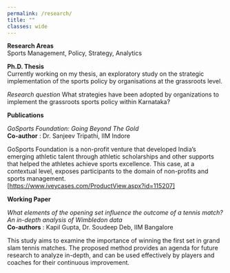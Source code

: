 ```yaml
---
permalink: /research/
title: ""
classes: wide
---
```

**Research Areas**  
Sports Management, Policy, Strategy, Analytics 

**Ph.D. Thesis**  
Currently working on my thesis, an exploratory study on the strategic implementation of the sports policy by organisations at the grassroots level. 

*Research question* 
What strategies have been adopted by organizations to implement the grassroots sports policy within Karnataka?  


**Publications**  

*GoSports Foundation: Going Beyond The Gold*  
**Co-author** : Dr. Sanjeev Tripathi, IIM Indore 

GoSports Foundation is a non-profit venture that developed India’s emerging athletic talent through athletic scholarships and other supports that helped the athletes achieve sports excellence. This case, at a contextual level, exposes participants to the domain of non-profits and sports management.   
[https://www.iveycases.com/ProductView.aspx?id=115207]


**Working Paper**

*What elements of the opening set influence the outcome of a tennis match? An in-depth analysis of Wimbledon data*  
**Co-authors** : Kapil Gupta, Dr. Soudeep Deb, IIM Bangalore   

This study aims to examine the importance of winning the first set in grand slam tennis matches. The proposed method provides an agenda for future research to analyze in-depth, and can be used effectively by players and coaches for their continuous improvement. 



